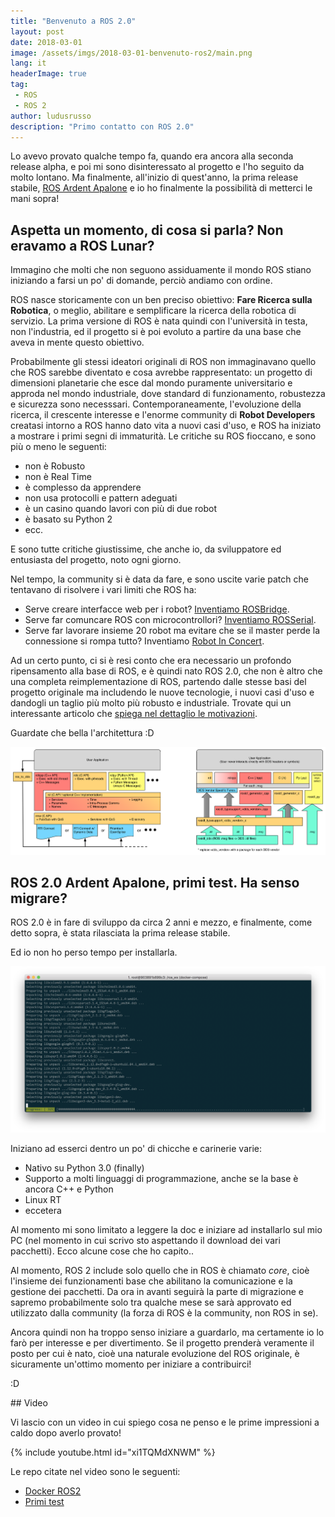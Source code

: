 ```yaml
---
title: "Benvenuto a ROS 2.0"
layout: post
date: 2018-03-01
image: /assets/imgs/2018-03-01-benvenuto-ros2/main.png
lang: it
headerImage: true
tag:
 - ROS
 - ROS 2
author: ludusrusso
description: "Primo contatto con ROS 2.0"
---
```


Lo avevo provato qualche tempo fa, quando era ancora alla seconda release alpha, e poi mi sono disinteressato al progetto e l'ho seguito da molto lontano. Ma finalmente, all'inizio di quest'anno, la prima release stabile, [ROS Ardent Apalone](https://github.com/ros2/ros2/wiki/Release-Ardent-Apalone) e io ho finalmente la possibilità di metterci le mani sopra!

## Aspetta un momento, di cosa si parla? Non eravamo a ROS Lunar?

Immagino che molti che non seguono assiduamente il mondo ROS stiano iniziando a farsi un po' di domande, perciò andiamo con ordine.

ROS nasce storicamente con un ben preciso obiettivo: **Fare Ricerca sulla Robotica**, o meglio, abilitare e semplificare la ricerca della robotica di servizio. La prima versione di ROS è nata quindi con l'università in testa, non l'industria, ed il progetto si è poi evoluto a partire da una base che aveva in mente questo obiettivo.

Probabilmente gli stessi ideatori originali di ROS non immaginavano quello che ROS sarebbe diventato e cosa avrebbe rappresentato: un progetto di dimensioni planetarie che esce dal mondo puramente universitario e approda nel mondo industriale, dove standard di funzionamento, robustezza e sicurezza sono necesssari. Contemporaneamente, l'evoluzione della ricerca, il crescente interesse e l'enorme community di **Robot Developers** creatasi intorno a ROS hanno dato vita a nuovi casi d'uso, e ROS ha iniziato a mostrare i primi segni di immaturità. Le critiche su ROS fioccano, e sono più o meno le seguenti:

 - non è Robusto
 - non è Real Time
 - è complesso da apprendere
 - non usa protocolli e pattern adeguati
 - è un casino quando lavori con più di due robot
 - è basato su Python 2
 - ecc.

E sono tutte critiche giustissime, che anche io, da sviluppatore ed entusiasta del progetto, noto ogni giorno.

Nel tempo, la community si è data da fare, e sono uscite varie patch che tentavano di risolvere i vari limiti che ROS ha:

 - Serve creare interfacce web per i robot? [Inventiamo ROSBridge](http://wiki.ros.org/rosbridge_suite).
 - Serve far comuncare ROS con microcontrollori? [Inventiamo ROSSerial](http://wiki.ros.org/rosserial).
 - Serve far lavorare insieme 20 robot ma evitare che se il master perde la connessione si rompa tutto? Inventiamo [Robot In Concert](http://wiki.ros.org/rocon).

Ad un certo punto, ci si è resi conto che era necessario un profondo ripensamento alla base di ROS, e è quindi nato ROS 2.0, che non è altro che una completa reimplementazione di ROS, partendo dalle stesse basi del progetto originale ma includendo le nuove tecnologie, i nuovi casi d'uso e dandogli un taglio più molto più robusto e industriale. Trovate qui un interessante articolo che [spiega nel dettaglio le motivazioni](http://design.ros2.org/articles/why_ros2.html).

Guardate che bella l'architettura :D

![ROS 2.0 Installazione](/assets/imgs/2018-03-01-benvenuto-ros2/ros_stack.png)


## ROS 2.0 Ardent Apalone, primi test. Ha senso migrare?

ROS 2.0 è in fare di sviluppo da circa 2 anni e mezzo, e finalmente, come detto sopra, è stata rilasciata la prima release stabile.

Ed io non ho perso tempo per installarla.

![ROS 2.0 Installazione](/assets/imgs/2018-03-01-benvenuto-ros2/install.png)

Iniziano ad esserci dentro un po' di chicche e carinerie varie:

 - Nativo su Python 3.0 (finally)
 - Supporto a molti linguaggi di programmazione, anche se la base è ancora C++ e Python
 - Linux RT
 - eccetera

Al momento mi sono limitato a leggere la doc e iniziare ad installarlo sul mio PC (nel momento in cui scrivo sto aspettando il download dei vari pacchetti). Ecco alcune cose che ho capito..

Al momento, ROS 2 include solo quello che in ROS è chiamato *core*, cioè l'insieme dei funzionamenti base che abilitano la comunicazione e la gestione dei pacchetti. Da ora in avanti seguirà la parte di migrazione e sapremo probabilmente solo tra qualche mese se sarà approvato ed utilizzato dalla community (la forza di ROS è la community, non ROS in se). 

Ancora quindi non ha troppo senso iniziare a guardarlo, ma certamente io lo farò per interesse e per divertimento. Se il progetto prenderà veramente il posto per cui è nato, cioè una naturale evoluzione del ROS originale, è sicuramente un'ottimo momento per iniziare a contribuirci!

:D

## Video

Vi lascio con un video in cui spiego cosa ne penso e le prime impressioni a caldo dopo averlo provato!

{% include youtube.html id="xi1TQMdXNWM" %}

Le repo citate nel video sono le seguenti:

 - [Docker ROS2](https://github.com/ludusrusso/docker_ros2_ament)
 - [Primi test](https://github.com/ludusrusso/ros2_tests)